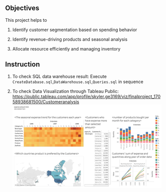 ## Objectives

This project helps to 

1.  Identify customer segmentation based on spending behavior

2.  Identify revenue-driving products and seasonal analysis 

3.  Allocate resource efficiently and managing inventory

## Instruction

1. To check SQL data warehouse result: Execute `CreateDatabase.sql`,`DataWarehouse.sql`,`Queries.sql` in sequence

2. To check Data Visualization through Tableau Public: https://public.tableau.com/app/profile/skyler.ge3169/viz/finalproject_17058938681500/Customeranalysis
 ![Alt text](Customer_analysis.png)
